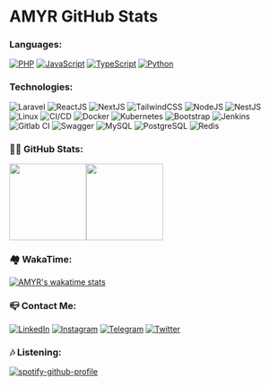 # AMYR GitHub Stats

### Languages:

[![PHP](https://img.shields.io/badge/-PHP-1b262c?&logo=PHP&logoColor=00599C)](https://github.com/4myr?tab=repositories&q=&type=&language=php)
[![JavaScript](https://img.shields.io/badge/-JavaScript-1b262c?&logo=JavaScript&logoColor=ddc508)](https://github.com/4myr?tab=repositories&q=&type=&language=javascript)
[![TypeScript](https://img.shields.io/badge/-TypeScript-1b262c?&logo=TypeScript&logoColor=00599C)](https://github.com/4myr?tab=repositories&q=&type=&language=TypeScript)
[![Python](https://img.shields.io/badge/-Python-1b262c?&logo=python)](https://github.com/4myr?tab=repositories&q=&type=&language=python)

### Technologies:

![Laravel](https://img.shields.io/badge/-Laravel-1b262c?&logo=laravel)
![ReactJS](https://img.shields.io/badge/-ReactJS-1b262c?&logo=react)
![NextJS](https://img.shields.io/badge/-NextJS-1b262c?&logo=next.js)
![TailwindCSS](https://img.shields.io/badge/-TailwindCSS-1b262c?&logo=tailwindcss)
![NodeJS](https://img.shields.io/badge/-NodeJS-1b262c?&logo=npm)
![NestJS](https://img.shields.io/badge/-NestJS-1b262c?&logo=Nestjs)
![Linux](https://img.shields.io/badge/-Linux-1b262c?&logo=Linux&logoColor=FCC624)
![CI/CD](https://img.shields.io/badge/-CI/CD-1b262c?&logo=Jenkins)
![Docker](https://img.shields.io/badge/-Docker-1b262c?&logo=Docker)
![Kubernetes](https://img.shields.io/badge/-Kubenetes-1b262c?&logo=kubernetes)
![Bootstrap](https://img.shields.io/badge/-Bootrstrap-1b262c?&logo=Bootstrap)
![Jenkins](https://img.shields.io/badge/-Jenkins-1b262c?&logo=jenkins)
![Gitlab CI](https://img.shields.io/badge/-Gitlab%20CI-1b262c?&logo=gitlab)
![Swagger](https://img.shields.io/badge/-Swagger-1b262c?&logo=swagger)
![MySQL](https://img.shields.io/badge/-MySQL-1b262c?&logo=mysql)
![PostgreSQL](https://img.shields.io/badge/-PostgreSQL-1b262c?&logo=postgresql)
![Redis](https://img.shields.io/badge/-Redis-1b262c?&logo=redis)


<h3>👨‍💻 GitHub Stats:</h3>

<a href="https://www.amyr.ir/"><img height="137px" src="https://github-readme-stats.vercel.app/api?username=4myr&hide_title=true&hide_border=true&show_icons=true&include_all_commits=true&count_private=true&line_height=21&text_color=fff&icon_color=fff&bg_color=0,1b262c,0f4c75&theme=white" /><!-- wi*quL3fcV --><img height="137px" src="https://github-readme-stats.vercel.app/api/top-langs/?username=4myr&langs_count=3&hide=html&&hide_title=true&hide_border=true&show_icons=true&include_all_commits=true&count_private=true&line_height=21&text_color=fff&icon_color=fff&bg_color=0,0f4c75,1b262c&theme=white" /></a>

<h3>🏘 WakaTime:</h3>


[![AMYR's wakatime stats](https://github-readme-stats.vercel.app/api/wakatime?username=amyr&show_icons=true&hide_title=true&hide_border=true&show_icons=true&include_all_commits=true&count_private=true&line_height=21&text_color=fff&icon_color=fff&bg_color=0,1b262c,1b262c,0f4c75,0f4c75&theme=white)](https://wakatime.com/@amyr)


<h3>📪 Contact Me:</h3>

<p><a href="https://www.linkedin.com/in/amyrir" target="_blank"><img alt="LinkedIn" src="https://img.shields.io/badge/linkedin-%230077B5.svg?&style=for-the-badge&logo=linkedin&logoColor=white" /></a> <a href="https://www.instagram.com/amyr.dev/" target="_blank"><img alt="Instagram" src="https://img.shields.io/badge/instagram-%23E4405F.svg?&style=for-the-badge&logo=instagram&logoColor=white" /></a> 
 <a href="https://t.me/SudoYUM/" target="_blank"><img alt="Telegram" src="https://img.shields.io/badge/Telegram-%232ca5e0.svg?&style=for-the-badge&logo=telegram&logoColor=white" /></a> <a href="https://t.co/4myr_ir/" target="_blank"><img alt="Twitter" src="https://img.shields.io/badge/Twitter-%231DA1F2.svg?&style=for-the-badge&logo=twitter&logoColor=white" /></a>
 
[website]: https://amyr.ir/
[instagram]: https://instagram.com/amyrdev
[linkedin]: https://linkedin.com/in/amyrir/


<h3>🎶 Listening:</h3>

[![spotify-github-profile](https://spotify-github-profile.vercel.app/api/view?uid=yid7a2eedxb81d2hokv91zbli&cover_image=true&theme=novatorem&bar_color=53b14f&bar_color_cover=true)](https://spotify-github-profile.vercel.app/api/view?uid=yid7a2eedxb81d2hokv91zbli&redirect=true)
